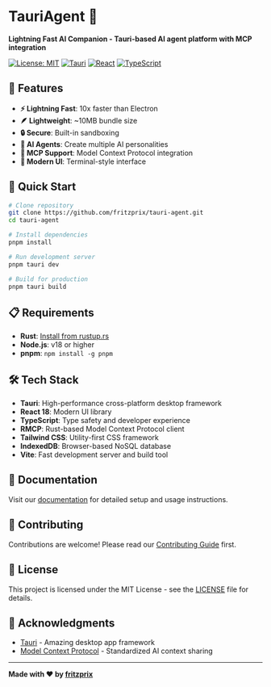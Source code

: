 # TauriAgent 🚀

**Lightning Fast AI Companion - Tauri-based AI agent platform with MCP integration**

[![License: MIT](https://img.shields.io/badge/License-MIT-yellow.svg)](https://opensource.org/licenses/MIT)
[![Tauri](https://img.shields.io/badge/Tauri-2.0-blue.svg)](https://tauri.app/)
[![React](https://img.shields.io/badge/React-18-blue.svg)](https://reactjs.org/)
[![TypeScript](https://img.shields.io/badge/TypeScript-5.0-blue.svg)](https://www.typescriptlang.org/)

## 🌟 Features

- **⚡ Lightning Fast**: 10x faster than Electron
- **🪶 Lightweight**: ~10MB bundle size
- **🔒 Secure**: Built-in sandboxing
- **🤖 AI Agents**: Create multiple AI personalities
- **🔗 MCP Support**: Model Context Protocol integration
- **🎨 Modern UI**: Terminal-style interface

## 🚀 Quick Start

```bash
# Clone repository
git clone https://github.com/fritzprix/tauri-agent.git
cd tauri-agent

# Install dependencies
pnpm install

# Run development server
pnpm tauri dev

# Build for production
pnpm tauri build
```

## 📋 Requirements

- **Rust**: [Install from rustup.rs](https://rustup.rs/)
- **Node.js**: v18 or higher
- **pnpm**: `npm install -g pnpm`

## 🛠 Tech Stack

- **Tauri**: High-performance cross-platform desktop framework
- **React 18**: Modern UI library
- **TypeScript**: Type safety and developer experience
- **RMCP**: Rust-based Model Context Protocol client
- **Tailwind CSS**: Utility-first CSS framework
- **IndexedDB**: Browser-based NoSQL database
- **Vite**: Fast development server and build tool

## 📖 Documentation

Visit our [documentation](docs/) for detailed setup and usage instructions.

## 🤝 Contributing

Contributions are welcome! Please read our [Contributing Guide](CONTRIBUTING.md) first.

## 📄 License

This project is licensed under the MIT License - see the [LICENSE](LICENSE) file for details.

## 🙏 Acknowledgments

- [Tauri](https://tauri.app/) - Amazing desktop app framework
- [Model Context Protocol](https://modelcontextprotocol.io/) - Standardized AI context sharing

---

**Made with ❤️ by [fritzprix](https://github.com/fritzprix)**
